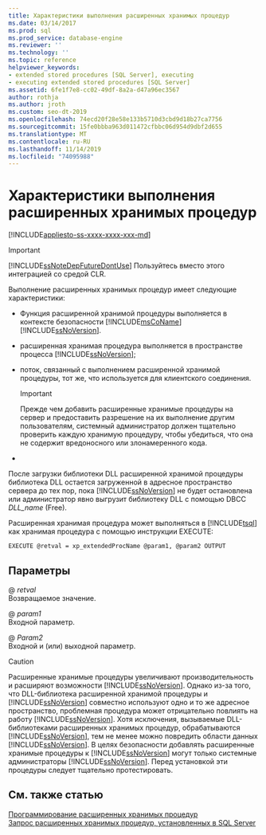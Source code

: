 ```yaml
---
title: Характеристики выполнения расширенных хранимых процедур
ms.date: 03/14/2017
ms.prod: sql
ms.prod_service: database-engine
ms.reviewer: ''
ms.technology: ''
ms.topic: reference
helpviewer_keywords:
- extended stored procedures [SQL Server], executing
- executing extended stored procedures [SQL Server]
ms.assetid: 6fe1f7e8-cc02-49df-8a2a-d47a96ec3567
author: rothja
ms.author: jroth
ms.custom: seo-dt-2019
ms.openlocfilehash: 74ecd20f28e58e133b5710d3cbd9d18b27ca7756
ms.sourcegitcommit: 15fe0bbba963d011472cfbbc06d954d9dbf2d655
ms.translationtype: MT
ms.contentlocale: ru-RU
ms.lasthandoff: 11/14/2019
ms.locfileid: "74095988"
---
```

# <a name="execution-characteristics-of-extended-stored-procedures"></a>Характеристики выполнения расширенных хранимых процедур
[!INCLUDE[appliesto-ss-xxxx-xxxx-xxx-md](../../includes/appliesto-ss-xxxx-xxxx-xxx-md.md)]
    
> [!IMPORTANT]  
>  [!INCLUDE[ssNoteDepFutureDontUse](../../includes/ssnotedepfuturedontuse-md.md)] Пользуйтесь вместо этого интеграцией со средой CLR.  
  
 Выполнение расширенных хранимых процедур имеет следующие характеристики:  
  
-   Функция расширенной хранимой процедуры выполняется в контексте безопасности [!INCLUDE[msCoName](../../includes/msconame-md.md)] [!INCLUDE[ssNoVersion](../../includes/ssnoversion-md.md)].  
  
-   расширенная хранимая процедура выполняется в пространстве процесса [!INCLUDE[ssNoVersion](../../includes/ssnoversion-md.md)];  
  
-   поток, связанный с выполнением расширенной хранимой процедуры, тот же, что используется для клиентского соединения.  
  
    > [!IMPORTANT]  
    >  Прежде чем добавить расширенные хранимые процедуры на сервер и предоставить разрешение на их выполнение другим пользователям, системный администратор должен тщательно проверить каждую хранимую процедуру, чтобы убедиться, что она не содержит вредоносного или злонамеренного кода.  
  
-  
  
 После загрузки библиотеки DLL расширенной хранимой процедуры библиотека DLL остается загруженной в адресное пространство сервера до тех пор, пока [!INCLUDE[ssNoVersion](../../includes/ssnoversion-md.md)] не будет остановлена или администратор явно выгрузит библиотеку DLL с помощью DBCC *DLL_name* (Free).  
  
 Расширенная хранимая процедура может выполняться в [!INCLUDE[tsql](../../includes/tsql-md.md)] как хранимая процедура с помощью инструкции EXECUTE:  
  
```  
EXECUTE @retval = xp_extendedProcName @param1, @param2 OUTPUT  
```  
  
## <a name="parameters"></a>Параметры  
 \@ *retval*  
 Возвращаемое значение.  
  
 \@ *param1*  
 Входной параметр.  
  
 \@ *Param2*  
 Входной и (или) выходной параметр.  
  
> [!CAUTION]  
>  Расширенные хранимые процедуры увеличивают производительность и расширяют возможности [!INCLUDE[ssNoVersion](../../includes/ssnoversion-md.md)]. Однако из-за того, что DLL-библиотека расширенной хранимой процедуры и [!INCLUDE[ssNoVersion](../../includes/ssnoversion-md.md)] совместно используют одно и то же адресное пространство, проблемная процедура может отрицательно повлиять на работу [!INCLUDE[ssNoVersion](../../includes/ssnoversion-md.md)]. Хотя исключения, вызываемые DLL-библиотеками расширенных хранимых процедур, обрабатываются [!INCLUDE[ssNoVersion](../../includes/ssnoversion-md.md)], тем не менее можно повредить области данных [!INCLUDE[ssNoVersion](../../includes/ssnoversion-md.md)]. В целях безопасности добавлять расширенные хранимые процедуры к [!INCLUDE[ssNoVersion](../../includes/ssnoversion-md.md)] могут только системные администраторы [!INCLUDE[ssNoVersion](../../includes/ssnoversion-md.md)]. Перед установкой эти процедуры следует тщательно протестировать.  
  
## <a name="see-also"></a>См. также статью  
 [Программирование расширенных хранимых процедур](../../relational-databases/extended-stored-procedures-programming/database-engine-extended-stored-procedures-programming.md)   
 [Запрос расширенных хранимых процедур, установленных в SQL Server](../../relational-databases/extended-stored-procedures-programming/querying-extended-stored-procedures-installed-in-sql-server.md)  
  
  
